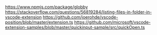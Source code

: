 https://www.npmjs.com/package/globby
https://stackoverflow.com/questions/56819284/listing-files-in-folder-in-vscode-extension
https://github.com/joerohde/vscode-position/blob/master/extension.ts
https://github.com/microsoft/vscode-extension-samples/blob/master/quickinput-sample/src/quickOpen.ts
